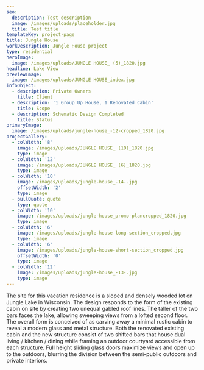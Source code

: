 ```yaml
---
seo:
  description: Test description
  image: /images/uploads/placeholder.jpg
  title: Test title
templateKey: project-page
title: Jungle House
workDescription: Jungle House project
type: residential
heroImage:
  image: /images/uploads/JUNGLE HOUSE_ (5)_1820.jpg
headline: Lake View
previewImage:
  image: /images/uploads/JUNGLE HOUSE_index.jpg
infoObject:
  - description: Private Owners
    title: Client
  - description: '1 Group Up House, 1 Renovated Cabin'
    title: Scope
  - description: Schematic Design Completed
    title: Status
primaryImage:
  image: /images/uploads/jungle-house_-12-cropped_1820.jpg
projectGallery:
  - colWidth: '8'
    image: /images/uploads/JUNGLE HOUSE_ (10)_1820.jpg
    type: image
  - colWidth: '12'
    image: /images/uploads/JUNGLE HOUSE_ (6)_1820.jpg
    type: image
  - colWidth: '10'
    image: /images/uploads/jungle-house_-14-.jpg
    offsetWidth: '2'
    type: image
  - pullQuote: quote
    type: quote
  - colWidth: '10'
    image: /images/uploads/jungle-house_promo-plancropped_1820.jpg
    type: image
  - colWidth: '6'
    image: /images/uploads/jungle-house-long-section_cropped.jpg
    type: image
  - colWidth: '6'
    image: /images/uploads/jungle-house-short-section_cropped.jpg
    offsetWidth: '0'
    type: image
  - colWidth: '12'
    image: /images/uploads/jungle-house_-13-.jpg
    type: image
---
```

The site for this vacation residence is a sloped and densely wooded lot on Jungle Lake in Wisconsin. The design responds to the form of the existing cabin on site by creating two unequal gabled roof lines. The taller of the two bars faces the lake, allowing sweeping views from a lofted second floor. The overall form is conceived of as carving away a minimal rustic cabin to reveal a modern glass and metal structure. Both the renovated existing cabin and the new structure consist of two shifted bars that house dual living / kitchen / dining while framing an outdoor courtyard accessible from each structure. Full height sliding glass doors maximize views and open up to the outdoors, blurring the division between the semi-public outdoors and private interiors.
